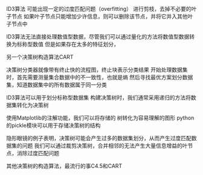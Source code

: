 ID3算法
可能出现一定的过度匹配问题（overfitting）
进行剪枝，去掉不必要的叶子节点
如果叶子节点只能增加少许信息，则可以删除该节点，并将它并入其他叶子节点中

ID3算法无法直接处理数值型数据，尽管我们可以通过量化的方法将数值型数据转换为标称型数值
但是如果存在太多的特征划分，

另一个决策树构造算法CART

决策树分类器就像带有终止快的流程图，终止块表示分类结果
开始处理数据集时，首先需要测量集合数据中的不一致性，也就是熵
然后寻找最优方案划分数据集，知道数据集中的所有数据属于同一分类

ID3算法可以用于划分标称型数据集
构建决策树时，我们通常采用递归的方法将数据集转化为决策树

使用Matplotlib的注解功能，我们可以将存储的 树转化为容易理解的图形
python的pickle模块可以用于存储决策树的结构

隐形眼镜的例子表明，决策树可能会产生过多的数据集划分，从而产生过度匹配数据集的问题
我们可以通过裁剪决策树，合并相邻的无法产生大量信息增益的叶节点，消除过度匹配问题

其他决策树的构造算法，最流行的事C4.5和CART
